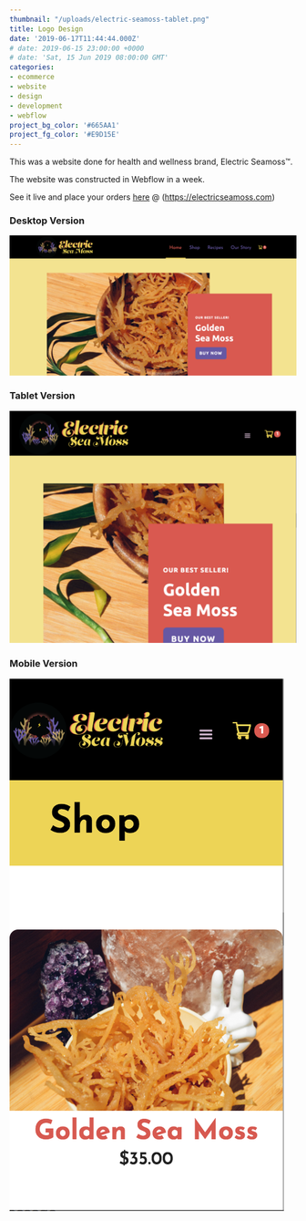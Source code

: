 ```yaml
---
thumbnail: "/uploads/electric-seamoss-tablet.png"
title: Logo Design
date: '2019-06-17T11:44:44.000Z'
# date: 2019-06-15 23:00:00 +0000
# date: 'Sat, 15 Jun 2019 08:00:00 GMT'
categories:
- ecommerce
- website
- design
- development
- webflow 
project_bg_color: '#665AA1'
project_fg_color: '#E9D15E'
---
```


This was a website done for health and wellness brand, Electric Seamoss™️. 

The website was constructed in Webflow in a week. 

See it live and place your orders [here](https://electricseamoss.com) @ (https://electricseamoss.com)


### Desktop Version

![](/uploads/electric-seamoss-desktop.png)

### Tablet Version
![](/uploads/electric-seamoss-tablet.png)

### Mobile Version
![](/uploads/electric-seamoss-mobile.png)

